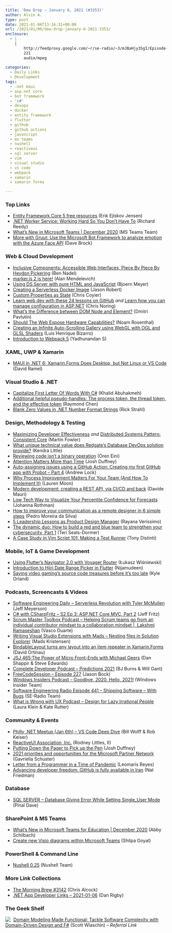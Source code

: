 ```yaml
---
title: 'Dew Drop – January 6, 2021 (#3353)'
author: Alvin A.
type: post
date: 2021-01-06T13:16:31+00:00
url: /2021/01/06/dew-drop-january-6-2021-3353/
enclosure:
  - |
    |
        http://feedproxy.google.com/~r/se-radio/~3/mJBaHjy3SgI/Episode-441-Shipping-Software-with-Bugs.mp3
        221
        audio/mpeg
        
categories:
  - Daily Links
  - Development
tags:
  - .net maui
  - asp.net core
  - bot framework
  - 'c#'
  - devops
  - docker
  - entity framework
  - flutter
  - github
  - github actions
  - javascript
  - ms teams
  - nushell
  - reactiveui
  - sql server
  - vim
  - visual studio
  - vs code
  - webpack
  - xamarin
  - xamarin forms

---
```

### <a name="top"></a>Top Links

  * <a href="https://erikej.github.io/efcore/2021/01/05/efcore-5-resources.html" target="_blank" rel="noopener">Entity Framework Core 5 free resources</a> (Erik Ejlskov Jensen)
  * <a href="https://www.telerik.com/blogs/dotnet-worker-service-working-hard-so-you-dont-have-to" target="_blank" rel="noopener">.NET Worker Service: Working Hard So You Don’t Have To</a> (Richard Reedy)
  * <a href="https://techcommunity.microsoft.com/t5/microsoft-teams-blog/what-s-new-in-microsoft-teams-december-2020/ba-p/2030942?WT.mc_id=DOP-MVP-4025064" target="_blank" rel="noopener">What’s New in Microsoft Teams | December 2020</a> (MS Teams Team)
  * <a href="https://daveabrock.com/2021/01/05/azure-bot-service-image-emotion-api" target="_blank" rel="noopener">More with Gruut: Use the Microsoft Bot Framework to analyze emotion with the Azure Face API</a> (Dave Brock)



### <a name="web"></a>Web & Cloud Development

  * <a href="https://www.bennadel.com/blog/3958-inclusive-components-accessible-web-interfaces-piece-by-piece-by-heydon-pickering.htm" target="_blank" rel="noopener">Inclusive Components: Accessible Web Interfaces, Piece By Piece By Heydon Pickering</a> (Ben Nadel)
  * <a href="https://blog.ailon.org/marker-js-2-is-here-7aa341819a9?source=rss-7f6a1877be4b------2" target="_blank" rel="noopener">marker.js 2 is here!</a> (Alan Mendelevich)
  * <a href="https://www.textcontrol.com/blog/2021/01/05/using-ds-server-with-pure-html-and-javascript/" target="_blank" rel="noopener">Using DS Server with pure HTML and JavaScript</a> (Bjoern Meyer)
  * <a href="https://espressocoder.com/2021/01/05/creating-a-serverless-docker-image/" target="_blank" rel="noopener">Creating a Serverless Docker Image</a> (Jason Robert)
  * <a href="https://css-tricks.com/custom-properties-as-state/" target="_blank" rel="noopener">Custom Properties as State</a> (Chris Coyier)
  * <a href="https://techcommunity.microsoft.com/t5/apps-on-azure/learn-web-dev-with-these-24-lessons-on-github/ba-p/2033829?WT.mc_id=DOP-MVP-4025064" target="_blank" rel="noopener">Learn web dev with these 24 lessons on GitHub</a> _and_ <a href="https://techcommunity.microsoft.com/t5/apps-on-azure/learn-how-you-can-manage-configuration-in-asp-net/ba-p/2033895?WT.mc_id=DOP-MVP-4025064" target="_blank" rel="noopener">Learn how you can manage configuration in ASP.NET</a> (Chris Noring)
  * <a href="https://dmitripavlutin.com/dom-node-element/" target="_blank" rel="noopener">What&#8217;s the Difference between DOM Node and Element?</a> (Dmitri Pavlutin)
  * <a href="https://smashingmagazine.com/2021/01/web-expose-hardware-capabilities/" target="_blank" rel="noopener">Should The Web Expose Hardware Capabilities?</a> (Noam Rosenthal)
  * <a href="http://feedproxy.google.com/~r/tympanus/~3/pcs8nkGGql8/" target="_blank" rel="noopener">Creating an Infinite Auto-Scrolling Gallery using WebGL with OGL and GLSL Shaders</a> (Luis Henrique Bizarro)
  * <a href="https://dev.to/yadhus/introduction-to-webpack-5-5fhm" target="_blank" rel="noopener">Introduction to Webpack 5</a> (Yadhunandan S)



### <a name="silverlight"></a>XAML, UWP & Xamarin

  * <a href="https://visualstudiomagazine.com/articles/2021/01/05/maui.aspx" target="_blank" rel="noopener">MAUI in .NET 6: Xamarin.Forms Does Desktop, but Not Linux or VS Code</a> (David Ramel)



### <a name="dotnet"></a>Visual Studio & .NET

  * <a href="https://khalidabuhakmeh.com/capitalize-first-letter-of-words-with-csharp" target="_blank" rel="noopener">Capitalize First Letter Of Words With C#</a> (Khalid Abuhakmeh)
  * <a href="https://devblogs.microsoft.com/oldnewthing/20210105-00/?p=104667" target="_blank" rel="noopener">Additional helpful pseudo-handles: The process token, the thread token, and the effective token</a> (Raymond Chen)
  * <a href="http://feedproxy.google.com/~r/RickStrahl/~3/ltmKVFEk5QY/Blank-Zero-Values-in-CSharp-Number-Format-Strings" target="_blank" rel="noopener">Blank Zero Values in .NET Number Format Strings</a> (Rick Strahl)



### <a name="design"></a>Design, Methodology & Testing

  * <a href="https://martinfowler.com/articles/developer-effectiveness.html" target="_blank" rel="noopener">Maximizing Developer Effectiveness</a> _and_ <a href="https://martinfowler.com/articles/patterns-of-distributed-systems/consistent-core.html" target="_blank" rel="noopener">Distributed Systems Pattern: Consistent Core</a> (Martin Fowler)
  * <a href="https://www.red-gate.com/blog/what-unique-technical-value-does-redgates-database-devops-solution-provide" target="_blank" rel="noopener">What unique technical value does Redgate’s Database DevOps solution provide?</a> (Kendra Little)
  * <a href="http://feedproxy.google.com/~r/AyendeRahien/~3/B0XK1gJBepo/reviewing-code-isnt-a-binary-operation" target="_blank" rel="noopener">Reviewing code isn’t a binary operation</a> (Oren Eini)
  * <a href="https://duffney.io/attention-matters-more-than-time/" target="_blank" rel="noopener">Attention Matters More than Time</a> (Josh Duffney)
  * <a href="https://andrewlock.net/auto-assigning-issues-using-a-github-action/" target="_blank" rel="noopener">Auto-assigning issues using a GitHub Action: Creating my first GitHub app with Probot &#8211; Part 4</a> (Andrew Lock)
  * <a href="https://blog.trello.com/why-process-improvement-matters-for-your-team" target="_blank" rel="noopener">Why Process Improvement Matters For Your Team (And How To Implement It)</a> (Lauren Moon)
  * <a href="https://dev.to/azure/modern-development-creating-a-rest-api-via-ci-cd-and-back-5d34" target="_blank" rel="noopener">Modern development: creating a REST API, via CI/CD and back</a> (Davide Mauri)
  * <a href="http://feedproxy.google.com/~r/ManagingProductDevelopment/~3/vAKhCV8Sii4/" target="_blank" rel="noopener">Low Tech Way to Visualize Your Percentile Confidence for Forecasts</a> (Johanna Rothman)
  * <a href="https://about.gitlab.com/blog/2021/01/06/how-to-improve-communication-remote-designer/" target="_blank" rel="noopener">How to improve your communication as a remote designer in 6 simple steps</a> (Pedro Moreira da Silva)
  * <a href="https://about.gitlab.com/blog/2021/01/05/5-leadership-lessons-as-product-design-manager/" target="_blank" rel="noopener">5 Leadership Lessons as Product Design Manager</a> (Rayana Verissimo)
  * <a href="https://www.microsoft.com/security/blog/2021/01/05/the-dynamic-duo-how-to-build-a-red-and-blue-team-to-strengthen-your-cybersecurity-part-1/" target="_blank" rel="noopener">The dynamic duo: How to build a red and blue team to strengthen your cybersecurity, Part 1</a> (Teri Seals-Dormer)
  * <a href="https://8thlight.com/blog/tony-distinti/2021/01/05/vim-script-case-study.html" target="_blank" rel="noopener">A Case Study in Vim Script 101: Making a Test Runner</a> (Tony Distinti)



### <a name="mobile"></a>Mobile, IoT & Game Development

  * <a href="https://medium.com/flutter-community/using-flutters-navigator-2-0-with-voyager-router-66728fc4e56b?source=rss----86fb29d7cc6a---4" target="_blank" rel="noopener">Using Flutter’s Navigator 2.0 with Voyager Router</a> (Łukasz Wiśniewski)
  * <a href="https://www.syncfusion.com/blogs/post/introduction-to-hijri-date-range-picker-in-flutter.aspx" target="_blank" rel="noopener">Introduction to Hijri Date Range Picker in Flutter</a> (Nijamudeen)
  * <a href="https://arstechnica.com/?p=1733038" target="_blank" rel="noopener">Saving video gaming’s source code treasures before it’s too late</a> (Kyle Orland)



### <a name="podcasts"></a>Podcasts, Screencasts & Videos

  * <a href="https://softwareengineeringdaily.com/2021/01/06/serverless-revolution-with-tyler-mcmullen/?utm_source=rss&utm_medium=rss&utm_campaign=serverless-revolution-with-tyler-mcmullen" target="_blank" rel="noopener">Software Engineering Daily &#8211; Serverless Revolution with Tyler McMullen</a> (Jeff Meyerson)
  * <a href="http://www.youtube.com/watch?v=0AhIXUqfXTo" target="_blank" rel="noopener">C# with CSharpFritz &#8211; S2 Ep 3: ASP.NET Core MVC, Part 2</a> (Jeff Fritz)
  * <a href="https://scrummastertoolbox.libsyn.com/helping-scrum-teams-go-from-an-individual-contributor-mindset-to-a-collaboration-mindset-lakshmi-ramaseshan" target="_blank" rel="noopener">Scrum Master Toolbox Podcast &#8211; Helping Scrum teams go from an individual contributor mindset to a collaboration mindset |&nbsp; Lakshmi Ramaseshan</a> (Vasco Duarte)
  * <a href="http://www.youtube.com/watch?v=Ix09p4rUExk" target="_blank" rel="noopener">Writing Visual Studio Extensions with Mads &#8211; Nesting files in Solution Explorer</a> (Mads Kristensen)
  * <a href="http://www.youtube.com/watch?v=cQBaE2JBvwY" target="_blank" rel="noopener">BindableLayout turns any layout into an item repeater in Xamarin.Forms</a> (David Ortinau)
  * <a href="https://devchat.tv/js-jabber/jsj-465the-power-of-micro-front-ends-with-michael-geers/" target="_blank" rel="noopener">JSJ 465:The Power of Micro Front-Ends with Michael Geers</a> (Dan Shappir & Steve Edwards)
  * <a href="https://completedeveloperpodcast.com/predictions-2021/?utm_source=rss&utm_medium=rss&utm_campaign=predictions-2021" target="_blank" rel="noopener">Complete Developer Podcast &#8211; Predictions 2021</a> (BJ Burns & Will Gant)
  * <a href="http://www.youtube.com/watch?v=BXktIgtlQss" target="_blank" rel="noopener">FreeCodeSession &#8211; Episode 227</a> (Jason Bock)
  * <a href="http://windowsinsider.mpsn.libsynpro.com/goodbye-2020-hello-2021" target="_blank" rel="noopener">Windows Insiders Podcast &#8211; Goodbye, 2020. Hello, 2021!</a> (Windows Insider Team)
  * <a href="http://feedproxy.google.com/~r/se-radio/~3/mJBaHjy3SgI/Episode-441-Shipping-Software-with-Bugs.mp3" target="_blank" rel="noopener">Software Engineering Radio Episode 441 &#8211; Shipping Software &#8211; With Bugs</a> (SE-Radio Team)
  * <a href="https://www.usersknow.com/podcast/2021/1/5/design-for-lazy-irrational-people" target="_blank" rel="noopener">What is Wrong with UX Podcast &#8211; Design for Lazy Irrational People</a> (Laura Klein & Kate Rutter)



### <a name="events"></a>Community & Events

  * <a href="https://www.meetup.com/Philly-NET/events/275560120/" target="_blank" rel="noopener">Philly .NET Meetup (Jan 6th) &#8211; VS Code Deep Dive</a> (Bill Wolff & Rob Keiser)
  * <a href="http://reactiveui.net/blog/2021/01/reactiveui-association" target="_blank" rel="noopener">ReactiveUI Association, Inc.</a> (Rodney Littles, II)
  * <a href="https://duffney.io/putting-down-the-pager-to-pick-up-the-pen/" target="_blank" rel="noopener">Putting Down the Pager to Pick up the Pen</a> (Josh Duffney)
  * <a href="https://blogs.partner.microsoft.com/mpn/2021-priorities-and-opportunities-for-the-microsoft-partner-network/" target="_blank" rel="noopener">2021 priorities and opportunities for the Microsoft Partner Network</a> (Gavriella Schuster)
  * <a href="https://www.telerik.com/blogs/letter-from-programmer-in-time-of-pandemic" target="_blank" rel="noopener">Letter from a Programmer in a Time of Pandemic</a> (Leomaris Reyes)
  * <a href="https://github.blog/2021-01-05-advancing-developer-freedom-github-is-fully-available-in-iran/" target="_blank" rel="noopener">Advancing developer freedom: GitHub is fully available in Iran</a> (Nat Friedman)



### <a name="sql"></a>Database

  * <a href="https://blog.sqlauthority.com/2021/01/06/sql-server-database-giving-error-while-setting-single_user-mode/?utm_source=rss&utm_medium=rss&utm_campaign=sql-server-database-giving-error-while-setting-single_user-mode" target="_blank" rel="noopener">SQL SERVER – Database Giving Error While Setting Single_User Mode</a> (Pinal Dave)



### <a name="sp"></a>SharePoint & MS Teams

  * <a href="https://techcommunity.microsoft.com/t5/education-blog/what-s-new-in-microsoft-teams-for-education-december-2020/ba-p/2031275?WT.mc_id=DOP-MVP-4025064" target="_blank" rel="noopener">What’s New in Microsoft Teams for Education | December 2020</a> (Abby Schilbach)
  * <a href="https://techcommunity.microsoft.com/t5/visio-blog/create-new-visio-diagrams-within-microsoft-teams/ba-p/1282254?WT.mc_id=DOP-MVP-4025064" target="_blank" rel="noopener">Create new Visio diagrams within Microsoft Teams</a> (Shilpa Goyal)



### <a name="ps"></a>PowerShell & Command Line

  * <a href="https://www.nushell.sh/blog/2021-01-05-nushell_0_25.html" target="_blank" rel="noopener">Nushell 0.25</a> (Nushell Team)



### <a name="links"></a>More Link Collections

  * <a href="http://feedproxy.google.com/~r/ReflectivePerspective/~3/nC9G0xkLqUs/" target="_blank" rel="noopener">The Morning Brew #3142</a> (Chris Alcock)
  * <a href="https://links.danrigby.com/2021/01/app-developer-links-2021-01-06/" target="_blank" rel="noopener">.NET App Developer Links &#8211; 2021-01-06</a> (Dan Rigby)



### <a name="shelf"></a>The Geek Shelf

<a href="https://www.amazon.com/dp/1680502549/?tag=amavin-20" target="_blank" rel="noopener"><img decoding="async" align="left" style="margin: 0px 5px 0px 0px; border: 0px currentcolor; border-image: none; float: left; display: inline; background-image: none;" src="https://m.media-amazon.com/images/I/511O5zAOJiL._SS135_.jpg" border="0" /></a>&nbsp;<a href="https://www.amazon.com/dp/1680502549/?tag=amavin-20" target="_blank" rel="noopener">Domain Modeling Made Functional: Tackle Software Complexity with Domain-Driven Design and F#</a> (Scott Wlaschin) _&#8211; Referral Link_